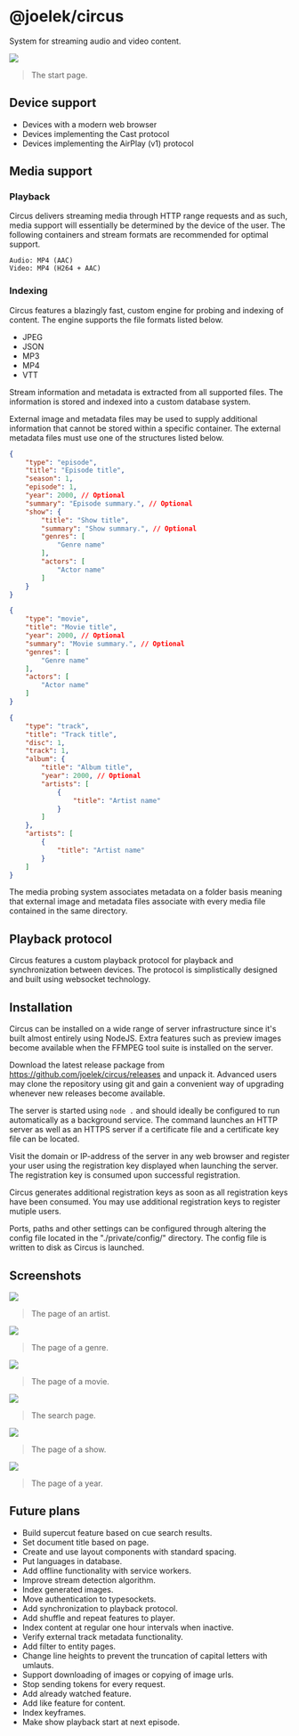 # @joelek/circus

System for streaming audio and video content.

![](./public/images/start.png)

> The start page.

## Device support

* Devices with a modern web browser
* Devices implementing the Cast protocol
* Devices implementing the AirPlay (v1) protocol

## Media support

### Playback

Circus delivers streaming media through HTTP range requests and as such, media support will essentially be determined by the device of the user. The following containers and stream formats are recommended for optimal support.

```
Audio: MP4 (AAC)
Video: MP4 (H264 + AAC)
```

### Indexing

Circus features a blazingly fast, custom engine for probing and indexing of content. The engine supports the file formats listed below.

* JPEG
* JSON
* MP3
* MP4
* VTT

Stream information and metadata is extracted from all supported files. The information is stored and indexed into a custom database system.

External image and metadata files may be used to supply additional information that cannot be stored within a specific container. The external metadata files must use one of the structures listed below.

```json
{
	"type": "episode",
	"title": "Episode title",
	"season": 1,
	"episode": 1,
	"year": 2000, // Optional
	"summary": "Episode summary.", // Optional
	"show": {
		"title": "Show title",
		"summary": "Show summary.", // Optional
		"genres": [
			"Genre name"
		],
		"actors": [
			"Actor name"
		]
	}
}
```

```json
{
	"type": "movie",
	"title": "Movie title",
	"year": 2000, // Optional
	"summary": "Movie summary.", // Optional
	"genres": [
		"Genre name"
	],
	"actors": [
		"Actor name"
	]
}
```

```json
{
	"type": "track",
	"title": "Track title",
	"disc": 1,
	"track": 1,
	"album": {
		"title": "Album title",
		"year": 2000, // Optional
		"artists": [
			{
				"title": "Artist name"
			}
		]
	},
	"artists": [
		{
			"title": "Artist name"
		}
	]
}
```

The media probing system associates metadata on a folder basis meaning that external image and metadata files associate with every media file contained in the same directory.

## Playback protocol

Circus features a custom playback protocol for playback and synchronization between devices. The protocol is simplistically designed and built using websocket technology.

## Installation

Circus can be installed on a wide range of server infrastructure since it's built almost entirely using NodeJS. Extra features such as preview images become available when the FFMPEG tool suite is installed on the server.

Download the latest release package from https://github.com/joelek/circus/releases and unpack it. Advanced users may clone the repository using git and gain a convenient way of upgrading whenever new releases become available.

The server is started using `node .` and should ideally be configured to run automatically as a background service. The command launches an HTTP server as well as an HTTPS server if a certificate file and a certificate key file can be located.

Visit the domain or IP-address of the server in any web browser and register your user using the registration key displayed when launching the server. The registration key is consumed upon successful registration.

Circus generates additional registration keys as soon as all registration keys have been consumed. You may use additional registration keys to register mutiple users.

Ports, paths and other settings can be configured through altering the config file located in the "./private/config/" directory. The config file is written to disk as Circus is launched.

## Screenshots

![](./public/images/artist.png)

> The page of an artist.

![](./public/images/genre.png)

> The page of a genre.

![](./public/images/movie.png)

> The page of a movie.

![](./public/images/search.png)

> The search page.

![](./public/images/show.png)

> The page of a show.

![](./public/images/year.png)

> The page of a year.

## Future plans

* Build supercut feature based on cue search results.
* Set document title based on page.
* Create and use layout components with standard spacing.
* Put languages in database.
* Add offline functionality with service workers.
* Improve stream detection algorithm.
* Index generated images.
* Move authentication to typesockets.
* Add synchronization to playback protocol.
* Add shuffle and repeat features to player.
* Index content at regular one hour intervals when inactive.
* Verify external track metadata functionality.
* Add filter to entity pages.
* Change line heights to prevent the truncation of capital letters with umlauts.
* Support downloading of images or copying of image urls.
* Stop sending tokens for every request.
* Add already watched feature.
* Add like feature for content.
* Index keyframes.
* Make show playback start at next episode.

